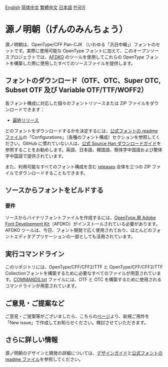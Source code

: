 [English](https://github.com/adobe-fonts/source-han-serif#source-han-serif) [简体中文](README-CN.md#思源宋体) [繁體中文](README-TW.md#思源宋體) [日本語](README-JP.md#源ノ明朝げんのみんちょう) [한국어](README-KR.md#본명조)

# 源ノ明朝（げんのみんちょう）

源ノ明朝は、OpenType/CFF Pan-CJK （いわゆる「汎日中韓」）フォントのセットです。実際に使用可能な OpenType フォントに加えて、このオープンソースプロジェクトでは、[AFDKO](https://github.com/adobe-type-tools/afdko/) のツールを使用してこれらの OpenType フォントを構築した際に使用したすべてのソースファイルを提供します。

## フォントのダウンロード（OTF、OTC、Super OTC, Subset OTF 及び Variable OTF/TTF/WOFF2）

各フォント構成に対応した個々のフォントリソースまたは ZIP ファイルをダウンロードできます：

* [最終リリース](https://github.com/adobe-fonts/source-han-serif/tree/release#downloading-source-han-serif)

どのフォントをダウンロードするかを決定するには、[公式フォントの readme ファイル](https://github.com/adobe-fonts/source-han-serif/raw/release/SourceHanSerifReadMe.pdf)の「Configurations」（各種のフォント構成）セクションを参照してください。GitHub に慣れていない人は、[公式 Source Han ダウンロードガイド](https://github.com/adobe-fonts/source-han-serif/raw/release/download-guide-source-han.pdf)を参照することをお勧めします。英語、日本語、韓国語、簡体字中国語および繁体字中国語で提供されています。

また、利用可能なすべてのフォント構成を含む [releases](../../releases) 全体を三つの ZIP ファイルでダウンロードすることもできます。

## ソースからフォントをビルドする

### 要件

ソースからバイナリフォントファイルを作成するには、[OpenType 用 Adobe Font Development Kit](https://github.com/adobe-type-tools/afdko/)（AFDKO）がインストールされている必要があります。AFDKO ツールは、今日、フォント開発で広く使用されており、ほとんどのフォントエディタアプリケーションの一部としても活用されています。

## 実行コマンドライン

このリポジトリには、OpenType/CFF/CFF2/TTF と OpenType/CFF/CFF2/TTF Collectionフォントを構築するために必要なすべてのファイルが用意されています。[COMMANDS.txt](COMMANDS.txt) ファイルには、OTF と OTC を構築するために使用されるコマンドラインが用意されています。

## ご意見・ご提案など

ご意見・ご提案等がございましたら、こちらの[ページ](https://github.com/adobe-fonts/source-han-serif/issues)より、新規ご用件を「New issue」で作成してお知らせください。検討させていただきます。

## さらに詳しい情報

源ノ明朝のデザインと開発の詳細については、[デザインガイド](https://github.com/adobe-fonts/source-han-serif/raw/release/SourceHanSerifDesignGuide.pdf)と[公式フォントの readme ファイル](https://github.com/adobe-fonts/source-han-serif/raw/release/SourceHanSerifReadMe.pdf)を参照してください。
